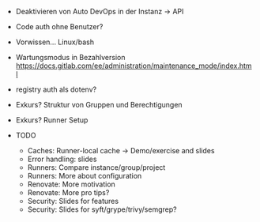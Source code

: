 - Deaktivieren von Auto DevOps in der Instanz -> API
- Code auth ohne Benutzer?
- Vorwissen... Linux/bash

- Wartungsmodus in Bezahlversion https://docs.gitlab.com/ee/administration/maintenance_mode/index.html

- registry auth als dotenv?

- Exkurs? Struktur von Gruppen und Berechtigungen
- Exkurs? Runner Setup

- TODO
  - Caches: Runner-local cache -> Demo/exercise and slides
  - Error handling: slides
  - Runners: Compare instance/group/project
  - Runners: More about configuration
  - Renovate: More motivation
  - Renovate: More pro tips?
  - Security: Slides for features
  - Security: Slides for syft/grype/trivy/semgrep?
